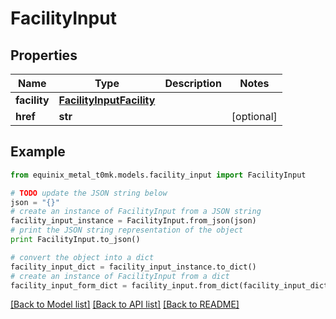 # FacilityInput


## Properties
Name | Type | Description | Notes
------------ | ------------- | ------------- | -------------
**facility** | [**FacilityInputFacility**](FacilityInputFacility.md) |  | 
**href** | **str** |  | [optional] 

## Example

```python
from equinix_metal_t0mk.models.facility_input import FacilityInput

# TODO update the JSON string below
json = "{}"
# create an instance of FacilityInput from a JSON string
facility_input_instance = FacilityInput.from_json(json)
# print the JSON string representation of the object
print FacilityInput.to_json()

# convert the object into a dict
facility_input_dict = facility_input_instance.to_dict()
# create an instance of FacilityInput from a dict
facility_input_form_dict = facility_input.from_dict(facility_input_dict)
```
[[Back to Model list]](../README.md#documentation-for-models) [[Back to API list]](../README.md#documentation-for-api-endpoints) [[Back to README]](../README.md)


